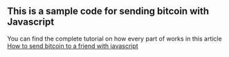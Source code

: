 ## This is a sample code for sending bitcoin with Javascript


You can find the complete tutorial on how every part of works in this article [How to send bitcoin to a friend with javascript]("https://blog.logrocket.com")

